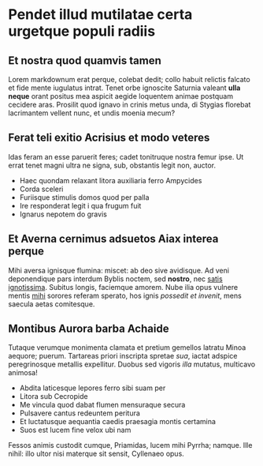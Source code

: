 # Pendet illud mutilatae certa urgetque populi radiis

## Et nostra quod quamvis tamen

Lorem markdownum erat perque, colebat dedit; collo habuit relictis falcato et
fide mente iugulatus intrat. Tenet orbe ignoscite Saturnia valeant **ulla
neque** orant positus mea aspicit aegide loquentem animae postquam cecidere
aras. Prosilit quod ignavo in crinis metus unda, di Stygias florebat lacrimantem
vellent nunc, et undis moenia mecum?

## Ferat teli exitio Acrisius et modo veteres

Idas feram an esse paruerit feres; cadet tonitruque nostra femur ipse. Ut errat
tenet magni ultra ne signa, sub, obstantis legit non, auctor.

- Haec quondam relaxant litora auxiliaria ferro Ampycides
- Corda sceleri
- Furiisque stimulis domos quod per palla
- Ire responderat legit i qua frugum fuit
- Ignarus nepotem do gravis

## Et Averna cernimus adsuetos Aiax interea perque

Mihi aversa ignisque flumina: miscet: ab deo sive avidisque. Ad veni
deponendique pars interdum Byblis noctem, sed **nostro**, nec [satis
ignotissima](http://iste.com/adhibere). Subitus longis, faciemque amorem. Nube
ilia opus vulnere mentis [mihi](http://www.petis.io/) sorores referam sperato,
hos ignis *possedit et invenit*, mens saecula aetas comitesque.

## Montibus Aurora barba Achaide

Tutaque verumque monimenta clamata et pretium gemellos latratu Minoa aequore;
puerum. Tartareas priori inscripta spretae *sua*, iactat adspice peregrinosque
metallis expellitur. Duobus sed vigoris *illa* mutatus, multicavo animosa!

- Abdita laticesque lepores ferro sibi suam per
- Litora sub Cecropide
- Me vincula quod dabat flumen mensuraque secura
- Pulsavere cantus redeuntem peritura
- Et luctatusque aequantia caedis praesagia montis certamina
- Suos est lucem fine velox ubi nam

Fessos animis custodit cumque, Priamidas, lucem mihi Pyrrha; namque. Ille nihil:
illo ultor nisi materque sit sensit, Cyllenaeo opus.
